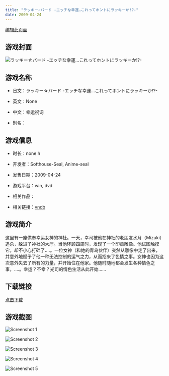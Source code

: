 ```yaml
---
title: "ラッキー☆バード -エッチな幸運…これってホントにラッキーか!?-"
date: 2009-04-24
---
```

[编辑此页面](https://github.com/ACG-3/ADV3-source/blob/main/source/_posts/%E3%83%A9%E3%83%83%E3%82%AD%E3%83%BC%E2%98%86%E3%83%90%E3%83%BC%E3%83%89%20-%E3%82%A8%E3%83%83%E3%83%81%E3%81%AA%E5%B9%B8%E9%81%8B%E2%80%A6%E3%81%93%E3%82%8C%E3%81%A3%E3%81%A6%E3%83%9B%E3%83%B3%E3%83%88%E3%81%AB%E3%83%A9%E3%83%83%E3%82%AD%E3%83%BC%E3%81%8B%21-.md)

## 游戏封面

![ラッキー☆バード -エッチな幸運…これってホントにラッキーか!?-](https%3A//pan.timero.xyz/onedrive/img_lib_001/%E3%83%A9%E3%83%83%E3%82%AD%E3%83%BC%E2%98%86%E3%83%90%E3%83%BC%E3%83%89%20-%E3%82%A8%E3%83%83%E3%83%81%E3%81%AA%E5%B9%B8%E9%81%8B%E2%80%A6%E3%81%93%E3%82%8C%E3%81%A3%E3%81%A6%E3%83%9B%E3%83%B3%E3%83%88%E3%81%AB%E3%83%A9%E3%83%83%E3%82%AD%E3%83%BC%E3%81%8B%21-_cover.avif)


## 游戏名称

- 日文：ラッキー☆バード -エッチな幸運…これってホントにラッキーか!?-
- 英文：None
- 中文：幸运祝词

- 别名：


## 游戏信息

- 时长：none h
- 开发者：Softhouse-Seal, Anime-seal
- 发售日期：2009-04-24
- 游戏平台：win, dvd
- 相关作品：

- 相关链接：[vndb](https://vndb.org/v1664)


## 游戏简介

这里有一座供奉幸运女神的神社。一天，幸司被他在神社的老朋友水月（Mizuki）追杀，躲进了神社的大厅。当他环顾四周时，发现了一个印章雕像。他试图触摸它，却不小心打碎了....。一位女神（和她的青鸟伙伴）突然从雕像中走了出来，并意外地赋予了他一种无法控制的运气之力，从而招来了色情之事。女神也因为这次意外失去了所有的力量，并开始住在他家。他随时随地都会发生各种情色之事，....。幸运？不幸？光司的情色生活从此开始......




## 下载链接

[点击下载](https://pan.timero.xyz/onedrive/adv_lib_001/%E3%83%A9%E3%83%83%E3%82%AD%E3%83%BC%E2%98%86%E3%83%90%E3%83%BC%E3%83%89%20-%E3%82%A8%E3%83%83%E3%83%81%E3%81%AA%E5%B9%B8%E9%81%8B%E2%80%A6%E3%81%93%E3%82%8C%E3%81%A3%E3%81%A6%E3%83%9B%E3%83%B3%E3%83%88%E3%81%AB%E3%83%A9%E3%83%83%E3%82%AD%E3%83%BC%E3%81%8B%21-)


## 游戏截图


![Screenshot 1](https%3A//pan.timero.xyz/onedrive/img_lib_001/%E3%83%A9%E3%83%83%E3%82%AD%E3%83%BC%E2%98%86%E3%83%90%E3%83%BC%E3%83%89%20-%E3%82%A8%E3%83%83%E3%83%81%E3%81%AA%E5%B9%B8%E9%81%8B%E2%80%A6%E3%81%93%E3%82%8C%E3%81%A3%E3%81%A6%E3%83%9B%E3%83%B3%E3%83%88%E3%81%AB%E3%83%A9%E3%83%83%E3%82%AD%E3%83%BC%E3%81%8B%21-_Screenshot_1.avif)

![Screenshot 2](https%3A//pan.timero.xyz/onedrive/img_lib_001/%E3%83%A9%E3%83%83%E3%82%AD%E3%83%BC%E2%98%86%E3%83%90%E3%83%BC%E3%83%89%20-%E3%82%A8%E3%83%83%E3%83%81%E3%81%AA%E5%B9%B8%E9%81%8B%E2%80%A6%E3%81%93%E3%82%8C%E3%81%A3%E3%81%A6%E3%83%9B%E3%83%B3%E3%83%88%E3%81%AB%E3%83%A9%E3%83%83%E3%82%AD%E3%83%BC%E3%81%8B%21-_Screenshot_2.avif)

![Screenshot 3](https%3A//pan.timero.xyz/onedrive/img_lib_001/%E3%83%A9%E3%83%83%E3%82%AD%E3%83%BC%E2%98%86%E3%83%90%E3%83%BC%E3%83%89%20-%E3%82%A8%E3%83%83%E3%83%81%E3%81%AA%E5%B9%B8%E9%81%8B%E2%80%A6%E3%81%93%E3%82%8C%E3%81%A3%E3%81%A6%E3%83%9B%E3%83%B3%E3%83%88%E3%81%AB%E3%83%A9%E3%83%83%E3%82%AD%E3%83%BC%E3%81%8B%21-_Screenshot_3.avif)

![Screenshot 4](https%3A//pan.timero.xyz/onedrive/img_lib_001/%E3%83%A9%E3%83%83%E3%82%AD%E3%83%BC%E2%98%86%E3%83%90%E3%83%BC%E3%83%89%20-%E3%82%A8%E3%83%83%E3%83%81%E3%81%AA%E5%B9%B8%E9%81%8B%E2%80%A6%E3%81%93%E3%82%8C%E3%81%A3%E3%81%A6%E3%83%9B%E3%83%B3%E3%83%88%E3%81%AB%E3%83%A9%E3%83%83%E3%82%AD%E3%83%BC%E3%81%8B%21-_Screenshot_4.avif)

![Screenshot 5](https%3A//pan.timero.xyz/onedrive/img_lib_001/%E3%83%A9%E3%83%83%E3%82%AD%E3%83%BC%E2%98%86%E3%83%90%E3%83%BC%E3%83%89%20-%E3%82%A8%E3%83%83%E3%83%81%E3%81%AA%E5%B9%B8%E9%81%8B%E2%80%A6%E3%81%93%E3%82%8C%E3%81%A3%E3%81%A6%E3%83%9B%E3%83%B3%E3%83%88%E3%81%AB%E3%83%A9%E3%83%83%E3%82%AD%E3%83%BC%E3%81%8B%21-_Screenshot_5.avif)

